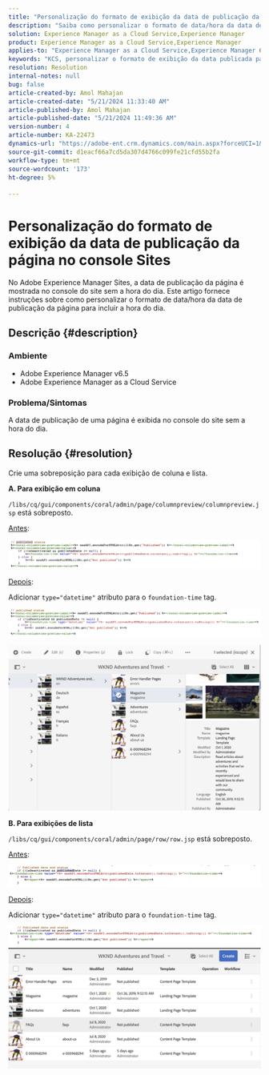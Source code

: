 ```yaml
---
title: "Personalização do formato de exibição da data de publicação da página no console Sites"
description: "Saiba como personalizar o formato de data/hora da data de publicação da página para incluir a hora do dia no Adobe Experience Manager Sites."
solution: Experience Manager as a Cloud Service,Experience Manager
product: Experience Manager as a Cloud Service,Experience Manager
applies-to: "Experience Manager as a Cloud Service,Experience Manager 6.5"
keywords: "KCS, personalizar o formato de exibição da data publicada para incluir hora, AEM, console do site"
resolution: Resolution
internal-notes: null
bug: false
article-created-by: Amol Mahajan
article-created-date: "5/21/2024 11:33:40 AM"
article-published-by: Amol Mahajan
article-published-date: "5/21/2024 11:49:36 AM"
version-number: 4
article-number: KA-22473
dynamics-url: "https://adobe-ent.crm.dynamics.com/main.aspx?forceUCI=1&pagetype=entityrecord&etn=knowledgearticle&id=2d1d48f2-6517-ef11-9f8a-6045bd006c82"
source-git-commit: d1eacf66a7cd5da307d4766c099fe21cfd55b2fa
workflow-type: tm+mt
source-wordcount: '173'
ht-degree: 5%

---
```


# Personalização do formato de exibição da data de publicação da página no console Sites


No Adobe Experience Manager Sites, a data de publicação da página é mostrada no console do site sem a hora do dia. Este artigo fornece instruções sobre como personalizar o formato de data/hora da data de publicação da página para incluir a hora do dia.

## Descrição {#description}


### Ambiente

- Adobe Experience Manager v6.5
- Adobe Experience Manager as a Cloud Service


### Problema/Sintomas

A data de publicação de uma página é exibida no console do site sem a hora do dia.


## Resolução {#resolution}


Crie uma sobreposição para cada exibição de coluna e lista.

<b>A. Para exibição em coluna</b>

`/libs/cq/gui/components/coral/admin/page/columnpreview/columnpreview.jsp` está sobreposto.

<u>Antes</u>:

![](assets/76d8eda9-2625-ee11-9cbe-6045bd006a22.png)

<u>Depois</u>:

Adicionar `type="datetime"` atributo para o `foundation-time` tag.

![](assets/bc3fccb7-2625-ee11-9cbe-6045bd006a22.png)

![](assets/4b4c42f9-2625-ee11-9cbe-6045bd006a22.png)

<b>B. Para exibições de lista</b>

`/libs/cq/gui/components/coral/admin/page/row/row.jsp` está sobreposto.

<u>Antes</u>:

![](assets/b4d354c8-2625-ee11-9cbe-6045bd006a22.png)

<u>Depois</u>:

Adicionar `type="datetime"` atributo para o `foundation-time` tag.

![](assets/82f75cd6-2625-ee11-9cbe-6045bd006a22.png)
![](assets/807c0517-2725-ee11-9cbe-6045bd006a22.png)
